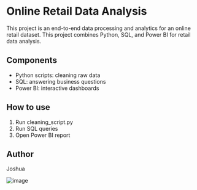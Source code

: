 # Online Retail Data Analysis

This project is an end-to-end data processing and analytics for an online retail dataset.
This project combines Python, SQL, and Power BI for retail data analysis.

## Components
- Python scripts: cleaning raw data
- SQL: answering business questions
- Power BI: interactive dashboards

## How to use
1. Run cleaning_script.py
2. Run SQL queries
3. Open Power BI report


## Author
Joshua

![image](https://github.com/user-attachments/assets/56e1af2d-c872-41df-9337-7b9dcb928790)
